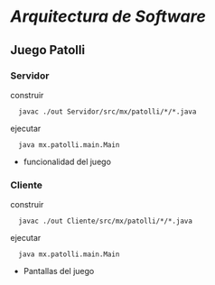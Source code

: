# ___Arquitectura de Software___

## __Juego Patolli__

### __Servidor__

construir 
 
 ```
   javac ./out Servidor/src/mx/patolli/*/*.java
 ```
ejecutar
  
 ```
   java mx.patolli.main.Main
 ```

 * funcionalidad del juego

### __Cliente__

construir
 ```
   javac ./out Cliente/src/mx/patolli/*/*.java
 ```

  ejecutar
 ```
   java mx.patolli.main.Main
 ```

 * Pantallas del juego
